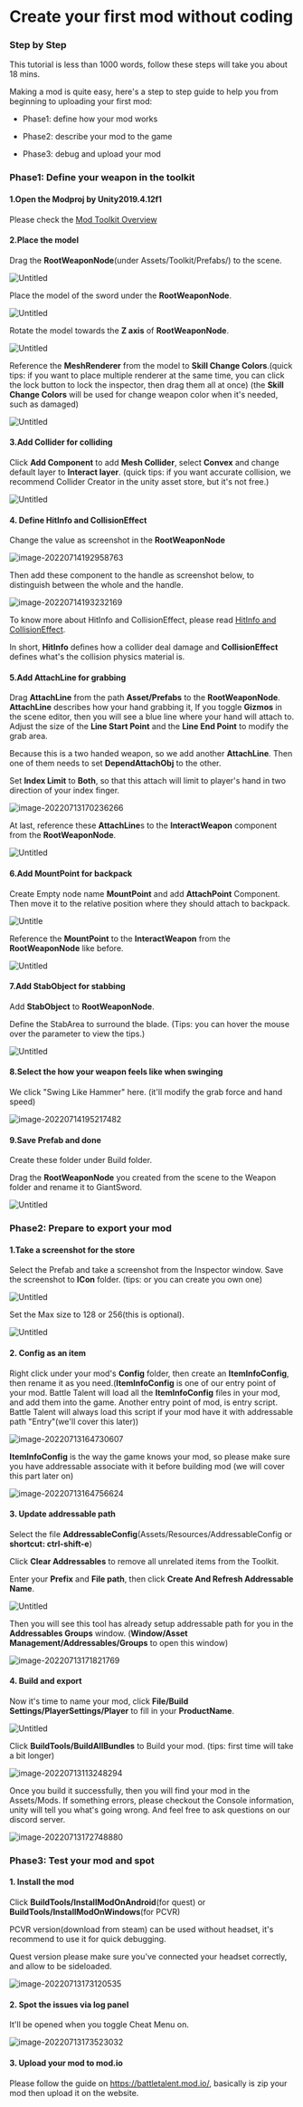 # Create your first mod without coding





### Step by Step



This tutorial is less than 1000 words, follow these steps will take you about 18 mins.

Making a mod is quite easy, here's a step to step guide to help you from beginning to uploading your first mod:

* Phase1: define how your mod works

* Phase2: describe your mod to the game

* Phase3: debug and upload your mod





### Phase1: Define your weapon in the toolkit

#### 1.Open the Modproj by Unity2019.4.12f1

Please check the  [Mod Toolkit Overview](1.modtoolkit-overview.md) 



#### 2.Place the model

Drag the **RootWeaponNode**(under Assets/Toolkit/Prefabs/) to the scene.

![Untitled](2.create-your-first-mod/0.png)

Place the model of the sword under the **RootWeaponNode**.

![Untitled](2.create-your-first-mod/1.png)

Rotate the model towards the **Z axis** of **RootWeaponNode**.

![Untitled](2.create-your-first-mod/2.png)

Reference the **MeshRenderer** from the model to **Skill Change Colors**.(quick tips: if you want to place multiple renderer at the same time, you can click the lock button to lock the inspector, then drag them all at once) (the **Skill Change Colors** will be used for change weapon color when it's needed, such as damaged)

![Untitled](2.create-your-first-mod/3.png)





#### 3.Add Collider for colliding

Click **Add Component** to add **Mesh Collider**, select **Convex** and change default layer to **Interact layer**. (quick tips: if you want accurate collision, we recommend Collider Creator in the unity asset store, but it's not free.)

![Untitled](2.create-your-first-mod/4.png)





#### 4. Define HitInfo and CollisionEffect

Change the value as screenshot in the **RootWeaponNode**

![image-20220714192958763](2.create-your-first-mod/image-20220714192958763.png)

Then add these component to the handle as screenshot below, to distinguish between the whole and the handle.

![image-20220714193232169](2.create-your-first-mod/image-20220714193232169.png)

To know more about HitInfo and CollisionEffect, please read [HitInfo and CollisionEffect](..\details\hitinfo-and-collisioneffect.md).

In short, **HitInfo** defines how a collider deal damage and **CollisionEffect** defines what's the collision physics material is.



#### 5.Add AttachLine for grabbing

Drag **AttachLine** from the path **Asset/Prefabs** to the **RootWeaponNode**. **AttachLine** describes how your hand grabbing it, If you toggle **Gizmos** in the scene editor, then you will see a blue line where your hand will attach to. Adjust the size of the **Line Start Point** and the **Line End Point** to modify the grab area.

Because this is a two handed weapon, so we add another **AttachLine**. Then one of them needs to set **DependAttachObj** to the other. 

Set **Index Limit** to **Both**, so that this attach will limit to player's hand in two direction of your index finger.

![image-20220713170236266](2.create-your-first-mod/image-20220713170236266.png)



At last, reference these **AttachLine**s to the **InteractWeapon** component from the **RootWeaponNode**.

![Untitled](2.create-your-first-mod/6.png)

#### 6.Add MountPoint for backpack

Create Empty node name **MountPoint** and add **AttachPoint** Component. Then move it to the relative position where they should attach to backpack.

![Untitle](2.create-your-first-mod/7.png)






Reference the **MountPoint** to the **InteractWeapon** from the **RootWeaponNode** like before.

![Untitled](2.create-your-first-mod/8.png)

#### 7.Add StabObject for stabbing

Add **StabObject** to **RootWeaponNode**.

Define the StabArea to surround the blade. (Tips: you can hover the mouse over the parameter to view the tips.)

![Untitled](2.create-your-first-mod/9.png)



#### 8.Select the how your weapon feels like when swinging 

We click "Swing Like Hammer" here. (it'll modify the grab force and hand speed)

![image-20220714195217482](2.create-your-first-mod/image-20220714195217482.png)

#### 9.Save Prefab and done

Create these folder under Build folder. 

Drag the **RootWeaponNode** you created from the scene to the Weapon folder and rename it to GiantSword.

![Untitled](2.create-your-first-mod/10.png)



### Phase2: Prepare to export your mod





#### 1.Take a screenshot for the store

Select the Prefab and take a screenshot from the Inspector window. Save the screenshot to **ICon** folder. (tips: or you can create you own one)

![Untitled](2.create-your-first-mod/11.png)

Set the Max size to 128 or 256(this is optional).

![Untitled](2.create-your-first-mod/12.png)





#### 2. Config as an item

Right click under your mod's **Config** folder, then create an **ItemInfoConfig**, then rename it as you need.(**ItemInfoConfig** is one of our entry point of your mod. Battle Talent will load all the **ItemInfoConfig** files in your mod, and add them into the game. Another entry point of mod, is entry script. Battle Talent will always load this script if your mod have it with addressable path "Entry"(we'll cover this later))



![image-20220713164730607](2.create-your-first-mod/image-20220713164730607.png)





**ItemInfoConfig** is the way the game knows your mod, so please make sure you have addressable associate with it before building mod (we will cover this part later on)

![image-20220713164756624](2.create-your-first-mod/image-20220713164756624.png)







#### 3. Update addressable path



Select the file **AddressableConfig**(Assets/Resources/AddressableConfig or **shortcut: ctrl-shift-e**)

Click **Clear Addressables** to remove all unrelated items from the Toolkit.

Enter your **Prefix** and **File path**, then click **Create And Refresh Addressable Name**.

![Untitled](2.create-your-first-mod/14.png)



Then you will see this tool has already setup addressable path for you in the **Addressables Groups** window. (**Window/Asset Management/Addressables/Groups** to open this window)

![image-20220713171821769](2.create-your-first-mod/image-20220713171821769.png)

#### 4. Build and export



Now it's time to name your mod, click **File/Build Settings/PlayerSettings/Player** to fill in your **ProductName**.

![Untitled](2.create-your-first-mod/15.png)

Click **BuildTools/BuildAllBundles** to Build your mod. (tips: first time will take a bit longer)

![image-20220713113248294](2.create-your-first-mod/image-20220713113248294.png)



Once you build it successfully,  then you will find your mod in the Assets/Mods. If something errors, please checkout the Console information, unity will tell you what's going wrong. And feel free to ask questions on our discord server.

![image-20220713172748880](2.create-your-first-mod/image-20220713172748880.png)

### Phase3: Test your mod and spot



#### 1. Install the mod 

Click **BuildTools/InstallModOnAndroid**(for quest) or **BuildTools/InstallModOnWindows**(for PCVR)

PCVR version(download from steam) can be used without headset, it's recommend to use it for quick debugging.

Quest version please make sure you've connected your headset correctly, and allow to be sideloaded.

![image-20220713173120535](2.create-your-first-mod/image-20220713173120535.png)

#### 2. Spot the issues via log panel

It'll be opened when you toggle Cheat Menu on.

![image-20220713173523032](2.create-your-first-mod/image-20220713173523032.png)



#### 3. Upload your mod to mod.io

Please follow the guide on https://battletalent.mod.io/, basically is zip your mod then upload it on the website.





